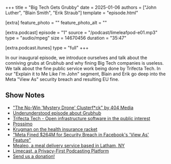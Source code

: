 +++
title = "Big Tech Gets Grubby"
date = 2025-01-06
authors = ["John Luther", "Blain Smith", "Erik Straub"]
template = "episode.html"

[extra]
feature_photo = ""
feature_photo_alt = ""

[extra.podcast]
episode = "1"
source = "/podcast/limeleafpod-e01.mp3"
type = "audio/mpeg"
size = 14670456
duration = "35:47"

[extra.podcast.itunes]
type = "full"
+++

In our inaugural episode, we introduce ourselves and talk about the conniving grubs at Grubhub and why fining Big Tech companies is useless. We talk about the fine public service work being done by Trifecta Tech. In our "Explain it to Me Like I'm John" segment, Blain and Erik go deep into the Meta "View As" security breach and resulting EU fine. 

<!-- more -->

## Show Notes

- ["The No-Win 'Mystery Drone' Clusterf*ck" by 404 Media](https://www.404media.co/the-no-win-mystery-drone-clusterfuck/)
- [Underunderstood episode about Grubhub](https://pca.st/Mm82)
- [Trifecta Tech - Open infrastructure software in the public interest](https://trifectatech.org)
- [Prossimo](https://www.memorysafety.org)
- [Krugman on the health insurance racket](https://paulkrugman.substack.com/p/health-insurance-is-a-racket)
- ["Meta Fined $264M for Security Breach in Facebook's 'View As' Feature"](https://www.msn.com/en-us/news/technology/meta-fined-264m-for-security-breach-in-facebook-s-view-as-feature/ar-AA1w1PU6)
- [Mealeo, a meal delivery service based in Latham, NY](https://www.mealeo.com)
- [Limecast, a Privacy-First Podcasting Platform](https://limecast.net)
- [Send us a donation!](https://opencollective.com/limeleaf)